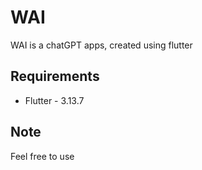 # WAI

WAI is a chatGPT apps, created using flutter 

## Requirements
- Flutter - 3.13.7


## Note
Feel free to use